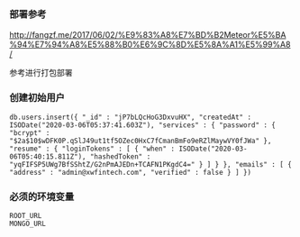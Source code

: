 # 

### 部署参考

http://fangzf.me/2017/06/02/%E9%83%A8%E7%BD%B2Meteor%E5%BA%94%E7%94%A8%E5%88%B0%E6%9C%8D%E5%8A%A1%E5%99%A8/

参考进行打包部署

### 创建初始用户
```
db.users.insert({ "_id" : "jP7bLQcHoG3DxvuHX", "createdAt" : ISODate("2020-03-06T05:37:41.603Z"), "services" : { "password" : { "bcrypt" : "$2a$10$wDFK0P.qSlJ49ut1tf5OZec0HxC7fCmanBmFo9eRZlMaywVY0fJWa" }, "resume" : { "loginTokens" : [ { "when" : ISODate("2020-03-06T05:40:15.811Z"), "hashedToken" : "yqFIFSP5UWg7BfSShtZ/G2nPmAJEDn+TCAFN1PKgdC4=" } ] } }, "emails" : [ { "address" : "admin@xwfintech.com", "verified" : false } ] })
```

### 必须的环境变量

```
ROOT_URL
MONGO_URL
```